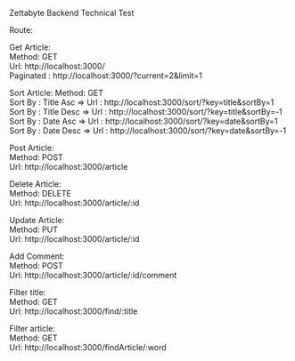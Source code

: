 Zettabyte Backend Technical Test

Route:

Get Article:  
  Method:     GET  
  Url:        http://localhost:3000/  
  Paginated : http://localhost:3000/?current=2&limit=1  

Sort Article: 
  Method: GET   
  Sort By : Title Asc =>
  Url     : http://localhost:3000/sort/?key=title&sortBy=1  
  Sort By : Title Desc =>
  Url     : http://localhost:3000/sort/?key=title&sortBy=-1  
  Sort By : Date Asc =>
  Url     : http://localhost:3000/sort/?key=date&sortBy=1  
  Sort By : Date Desc =>
  Url     : http://localhost:3000/sort/?key=date&sortBy=-1  

Post Article:  
  Method: POST  
  Url:    http://localhost:3000/article  

Delete Article:  
  Method: DELETE  
  Url:    http://localhost:3000/article/:id  

Update Article:  
  Method: PUT  
  Url:    http://localhost:3000/article/:id  

Add Comment:  
  Method: POST  
  Url:    http://localhost:3000/article/:id/comment  

Filter title:  
  Method: GET  
  Url:    http://localhost:3000/find/:title  
  
Filter article:  
  Method: GET  
  Url:    http://localhost:3000/findArticle/:word  